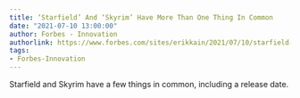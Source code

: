 ```yaml
---
title: ‘Starfield’ And ‘Skyrim’ Have More Than One Thing In Common
date: "2021-07-10 13:00:00"
author: Forbes - Innovation
authorlink: https://www.forbes.com/sites/erikkain/2021/07/10/starfield-and-skyrim-have-more-than-one-thing-in-common/
tags:
- Forbes-Innovation
---
```

Starfield and Skyrim have a few things in common, including a release date.